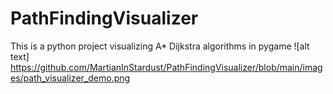 # PathFindingVisualizer
This is a python project visualizing A* Dijkstra algorithms in pygame
![alt text] https://github.com/MartianInStardust/PathFindingVisualizer/blob/main/images/path_visualizer_demo.png
